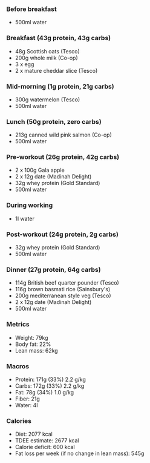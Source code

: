 ### Before breakfast

- 500ml water

### Breakfast (43g protein, 43g carbs)

- 48g Scottish oats (Tesco)
- 200g whole milk (Co-op)
- 3 x egg
- 2 x mature cheddar slice (Tesco)

### Mid-morning (1g protein, 21g carbs)

- 300g watermelon (Tesco)
- 500ml water

### Lunch (50g protein, zero carbs)

- 213g canned wild pink salmon (Co-op)
- 500ml water

### Pre-workout (26g protein, 42g carbs)

- 2 x 100g Gala apple
- 2 x 12g date (Madinah Delight)
- 32g whey protein (Gold Standard)
- 500ml water

### During working

- 1l water

### Post-workout (24g protein, 2g carbs)

- 32g whey protein (Gold Standard)
- 500ml water

### Dinner (27g protein, 64g carbs)

- 114g British beef quarter pounder (Tesco)
- 116g brown basmati rice (Sainsbury's)
- 200g mediterranean style veg (Tesco)
- 2 x 12g date (Madinah Delight)
- 500ml water

### Metrics

- Weight: 79kg
- Body fat: 22%
- Lean mass: 62kg

### Macros

- Protein: 171g (33%) 2.2 g/kg
- Carbs: 172g (33%) 2.2 g/kg
- Fat: 78g (34%) 1.0 g/kg
- Fiber: 21g
- Water: 4l

### Calories

- Diet: 2077 kcal
- TDEE estimate: 2677 kcal
- Calorie deficit: 600 kcal
- Fat loss per week (if no change in lean mass): 545g